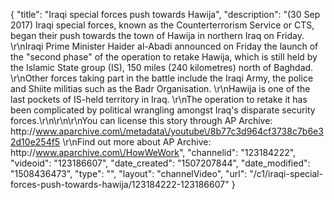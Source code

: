 {
    "title": "Iraqi special forces push towards Hawija",
    "description": "(30 Sep 2017) Iraqi special forces, known as the Counterterrorism Service or CTS, began their push towards the town of Hawija in northern Iraq on Friday. \r\nIraqi Prime Minister Haider al-Abadi announced on Friday the launch of the \"second phase\" of the operation to retake Hawija, which is still held by the Islamic State group (IS), 150 miles (240 kilometres) north of Baghdad. \r\nOther forces taking part in the battle include the Iraqi Army, the police and Shiite militias such as the Badr Organisation.  \r\nHawija is one of the last pockets of IS-held territory in Iraq. \r\nThe operation to retake it has been complicated by political wrangling amongst Iraq's disparate security forces.\r\n\r\n\r\nYou can license this story through AP Archive: http:\/\/www.aparchive.com\/metadata\/youtube\/8b77c3d964cf3738c7b6e32d10e254f5 \r\nFind out more about AP Archive: http:\/\/www.aparchive.com\/HowWeWork",
    "channelid": "123184222",
    "videoid": "123186607",
    "date_created": "1507207844",
    "date_modified": "1508436473",
    "type": "",
    "layout": "channelVideo",
    "url": "\/c1\/iraqi-special-forces-push-towards-hawija\/123184222-123186607"
}